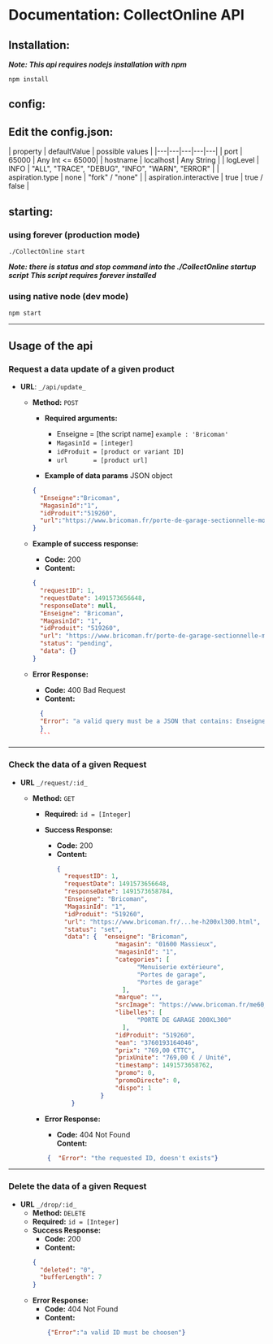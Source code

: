 # Documentation: CollectOnline API

## Installation:
***Note: This api requires nodejs installation with npm***

`npm install`

## config:
Edit the config.json:
-----
|  property | defaultValue | possible values |
|---|---|---|---|---|
|  port | 65000 | Any Int <= 65000|
| hostname  | localhost | Any String |
| logLevel  | INFO | "ALL", "TRACE", "DEBUG", "INFO", "WARN", "ERROR" |
| aspiration.type  | none | "fork" / "none" |
| aspiration.interactive  | true | true / false |

## starting:
### using forever (production mode)
`./CollectOnline start`

***Note: there is status and stop command into the ./CollectOnline startup script***
***This script requires forever installed***

### using native node (dev mode)
`npm start`

---
## Usage of the api
### __Request a data update  of a given product__



* **URL**: `_/api/update_`
  * **Method:** `POST`
    * **Required arguments:**
      * Enseigne  = [the script name]  `example : 'Bricoman'`
      * `MagasinId = [integer]`
      * `idProduit = [product or variant ID]`
      * `url       = [product url]`

    * **Example of data params**
    	JSON object

    ```json
    {
      "Enseigne":"Bricoman",
      "MagasinId":"1",
      "idProduit":"519260",
      "url":"https://www.bricoman.fr/porte-de-garage-sectionnelle-motorisee-blanche-h200xl300.html"
    }
    ```
  * **Example of success response:**
    * **Code:** 200 <br />
    * **Content:**
    ```json
    {
      "requestID": 1,
      "requestDate": 1491573656648,
      "responseDate": null,
      "Enseigne": "Bricoman",
      "MagasinId": "1",
      "idProduit": "519260",
      "url": "https://www.bricoman.fr/porte-de-garage-sectionnelle-motorisee-blanche-h200xl300.html",
      "status": "pending",
      "data": {}
    }
    ```

  * **Error Response:**

     * **Code:** 400 Bad Request <br />
     * **Content:**

      ```json
        {
        "Error": "a valid query must be a JSON that contains: Enseigne, MagasinId, idProduit and url"
        }
        ```
---
### __Check the data of a given Request__

* **URL** `_/request/:id_`
  * **Method:** `GET`
    * **Required:** `id = [Integer]`
    * **Success Response:**
      * **Code:** 200
      * **Content:**
        ```json
        {
          "requestID": 1,
          "requestDate": 1491573656648,
          "responseDate": 1491573658784,
          "Enseigne": "Bricoman",
          "MagasinId": "1",
          "idProduit": "519260",
          "url": "https://www.bricoman.fr/...he-h200xl300.html",
          "status": "set",
          "data": {  "enseigne": "Bricoman",
        			    "magasin": "01600 Massieux",
        			    "magasinId": "1",
        			    "categories": [
        				      "Menuiserie extérieure",
        				      "Portes de garage",
        				      "Portes de garage"
        				  ],
        			    "marque": "",
        			    "srcImage": "https://www.bricoman.fr/me60_11ml.jpg",
        			    "libelles": [
        				      "PORTE DE GARAGE 200XL300"
        				  ],
        			    "idProduit": "519260",
        			    "ean": "3760193164046",
        			    "prix": "769,00 €TTC",
        			    "prixUnite": "769,00 € / Unité",
        			    "timestamp": 1491573658762,
        			    "promo": 0,
        			    "promoDirecte": 0,
        			    "dispo": 1
        			}
        	}
        ```

    * **Error Response:**

       * **Code:** 404 Not Found <br />
        **Content:**

    ```json
        {  "Error": "the requested ID, doesn't exists"}
    ```
---
### __Delete the data of a given Request__

  * **URL** `_/drop/:id_`
    * **Method:** `DELETE`
    * **Required:** `id = [Integer]`
    * **Success Response:**
      * **Code:** 200
      * **Content:**
      ```json
      {
        "deleted": "0",
        "bufferLength": 7
      }
      ```
    * **Error Response:**
       * **Code:** 404 Not Found
       * **Content:**
        ```json
            {"Error":"a valid ID must be choosen"}
        ```
